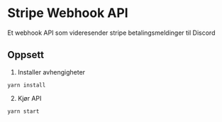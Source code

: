 # Stripe Webhook API

Et webhook API som videresender stripe betalingsmeldinger til Discord

## Oppsett

1. Installer avhengigheter

```
yarn install
```

2. Kjør API

```
yarn start
```
